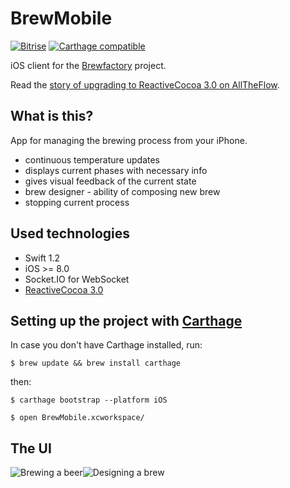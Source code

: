 # BrewMobile

[![Bitrise](https://www.bitrise.io/app/276d8847158110d2.svg?token=aYjuPeusfMeRdDn_eDksIg&branch=master)](https://www.bitrise.io/) [![Carthage compatible](https://img.shields.io/badge/Carthage-compatible-4BC51D.svg?style=flat)](https://github.com/Carthage/Carthage)

iOS client for the [Brewfactory](https://github.com/brewfactory/BrewCore) project. 

Read the [story of upgrading to ReactiveCocoa 3.0 on AllTheFlow](https://blog.alltheflow.com/reactive-swift-upgrading-to-reactivecocoa-3-0/).

What is this?
-------------
App for managing the brewing process from your iPhone.

 - continuous temperature updates
 - displays current phases with necessary info
 - gives visual feedback of the current state
 - brew designer - ability of composing new brew
 - stopping current process
 
## Used technologies

 - Swift 1.2
 - iOS >= 8.0
 - Socket.IO for WebSocket
 - [ReactiveCocoa 3.0](https://github.com/ReactiveCocoa/ReactiveCocoa)

## Setting up the project with [Carthage](https://github.com/Carthage/Carthage)
In case you don't have Carthage installed, run:

```
$ brew update && brew install carthage
```
then:
```
$ carthage bootstrap --platform iOS

$ open BrewMobile.xcworkspace/
```

## The UI

![Brewing a beer](http://brewfactory.org/BrewMobile/img/9_small.png)![Designing a brew](http://brewfactory.org/BrewMobile/img/8_small.png)
